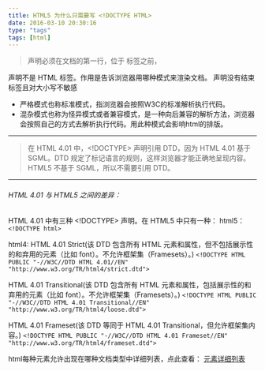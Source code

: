 ```yaml
---
title: HTML5 为什么只需要写 <!DOCTYPE HTML>
date: 2016-03-10 20:30:16 
type: "tags"
tags: [html]
---
```

> <!DOCTYPE>声明必须在文档的第一行，位于 <html> 标签之前，
<!DOCTYPE> 声明不是 HTML 标签。作用是告诉浏览器用哪种模式来渲染文档。<!DOCTYPE> 声明没有结束标签且对大小写不敏感

* 严格模式也称标准模式，指浏览器会按照W3C的标准解析执行代码。
* 混杂模式也称为怪异模式或者兼容模式，是一种向后兼容的解析方法，浏览器会按照自己的方式去解析执行代码。用此种模式会影响html的排版。
----
>在 HTML 4.01 中，<!DOCTYPE> 声明引用 DTD，因为 HTML 4.01 基于 SGML。DTD 规定了标记语言的规则，这样浏览器才能正确地呈现内容。
HTML5 不基于 SGML，所以不需要引用 DTD。

-----

###### HTML 4.01 与 HTML5 之间的差异：
 HTML 4.01 中有三种 <!DOCTYPE> 声明。在 HTML5 中只有一种：
html5：
`<!DOCTYPE html>`

html4:
HTML 4.01 Strict(该 DTD 包含所有 HTML 元素和属性，但不包括展示性的和弃用的元素（比如 font）。不允许框架集（Framesets）。)
`<!DOCTYPE HTML PUBLIC "-//W3C//DTD HTML 4.01//EN" "http://www.w3.org/TR/html4/strict.dtd">`

HTML 4.01 Transitional(该 DTD 包含所有 HTML 元素和属性，包括展示性的和弃用的元素（比如 font）。不允许框架集（Framesets）。)
`<!DOCTYPE HTML PUBLIC "-//W3C//DTD HTML 4.01 Transitional//EN" 
"http://www.w3.org/TR/html4/loose.dtd">`

HTML 4.01 Frameset(该 DTD 等同于 HTML 4.01 Transitional，但允许框架集内容。)
`<!DOCTYPE HTML PUBLIC "-//W3C//DTD HTML 4.01 Frameset//EN" 
"http://www.w3.org/TR/html4/frameset.dtd">`

html每种元素允许出现在哪种文档类型中详细列表，点此查看：
[元素详细列表](http://www.w3school.com.cn/tags/html_ref_dtd.asp)